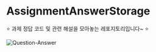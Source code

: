 # AssignmentAnswerStorage
⭐️ 과제 정답 코드 및 관련 해설을 모아놓는 레포지토리입니다~ ⭐️


![Question-Answer](https://user-images.githubusercontent.com/60493070/176916345-f7be621d-00e3-496a-a854-175080eec767.jpg)
